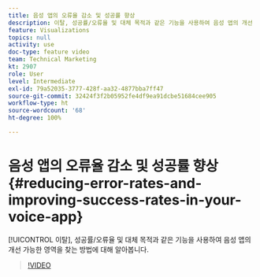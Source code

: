 ```yaml
---
title: 음성 앱의 오류율 감소 및 성공률 향상
description: 이탈, 성공률/오류율 및 대체 목적과 같은 기능을 사용하여 음성 앱의 개선 가능한 영역을 찾는 방법에 대해 알아봅니다.
feature: Visualizations
topics: null
activity: use
doc-type: feature video
team: Technical Marketing
kt: 2907
role: User
level: Intermediate
exl-id: 79a52035-3777-428f-aa32-4877bba7ff47
source-git-commit: 32424f3f2b05952fe4df9ea91dcbe51684cee905
workflow-type: ht
source-wordcount: '68'
ht-degree: 100%

---
```


# 음성 앱의 오류율 감소 및 성공률 향상 {#reducing-error-rates-and-improving-success-rates-in-your-voice-app}

[!UICONTROL 이탈], 성공률/오류율 및 대체 목적과 같은 기능을 사용하여 음성 앱의 개선 가능한 영역을 찾는 방법에 대해 알아봅니다.

>[!VIDEO](https://video.tv.adobe.com/v/27222/?quality=9)
